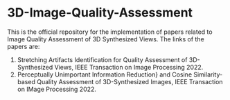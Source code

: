 # 3D-Image-Quality-Assessment
This is the official repository for the implementation of papers related to Image Quality Assessment of 3D Synthesized Views. The links of the papers are:
1. Stretching Artifacts Identification for Quality Assessment of 3D-Synthesized Views, IEEE Transaction on Image Processing 2022.
2. Perceptually Unimportant Information Reduction} and Cosine Similarity-based Quality Assessment of 3D-Synthesized Images, IEEE Transaction on IMage Processing 2022.

